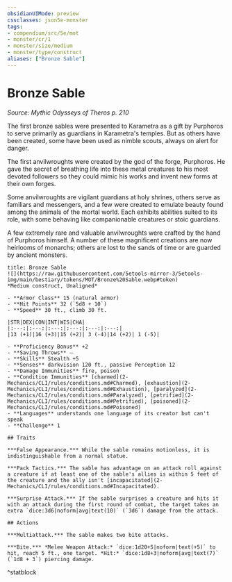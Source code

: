 ```yaml
---
obsidianUIMode: preview
cssclasses: json5e-monster
tags:
- compendium/src/5e/mot
- monster/cr/1
- monster/size/medium
- monster/type/construct
aliases: ["Bronze Sable"]
---
```

# Bronze Sable
*Source: Mythic Odysseys of Theros p. 210*  

The first bronze sables were presented to Karametra as a gift by Purphoros to serve primarily as guardians in Karametra's temples. But as others have been created, some have been used as nimble scouts, always on alert for danger.

The first anvilwroughts were created by the god of the forge, Purphoros. He gave the secret of breathing life into these metal creatures to his most devoted followers so they could mimic his works and invent new forms at their own forges.

Some anvilwroughts are vigilant guardians at holy shrines, others serve as familiars and messengers, and a few were created to emulate beauty found among the animals of the mortal world. Each exhibits abilities suited to its role, with some behaving like companionable creatures or stoic guardians.

A few extremely rare and valuable anvilwroughts were crafted by the hand of Purphoros himself. A number of these magnificent creations are now heirlooms of monarchs; others are lost to the sands of time or are guarded by ancient monsters.

```ad-statblock
title: Bronze Sable
![](https://raw.githubusercontent.com/5etools-mirror-3/5etools-img/main/bestiary/tokens/MOT/Bronze%20Sable.webp#token)
*Medium construct, Unaligned*

- **Armor Class** 15 (natural armor)
- **Hit Points** 32 (`5d8 + 10`)
- **Speed** 30 ft., climb 30 ft.

|STR|DEX|CON|INT|WIS|CHA|
|:---:|:---:|:---:|:---:|:---:|:---:|
|13 (+1)|16 (+3)|15 (+2)| 3 (-4)|14 (+2)| 1 (-5)|

- **Proficiency Bonus** +2
- **Saving Throws** ⏤
- **Skills** Stealth +5
- **Senses** darkvision 120 ft., passive Perception 12
- **Damage Immunities** fire, poison
- **Condition Immunities** [charmed](2-Mechanics/CLI/rules/conditions.md#Charmed), [exhaustion](2-Mechanics/CLI/rules/conditions.md#Exhaustion), [paralyzed](2-Mechanics/CLI/rules/conditions.md#Paralyzed), [petrified](2-Mechanics/CLI/rules/conditions.md#Petrified), [poisoned](2-Mechanics/CLI/rules/conditions.md#Poisoned)
- **Languages** understands one language of its creator but can't speak
- **Challenge** 1

## Traits

***False Appearance.*** While the sable remains motionless, it is indistinguishable from a normal statue.

***Pack Tactics.*** The sable has advantage on an attack roll against a creature if at least one of the sable's allies is within 5 feet of the creature and the ally isn't [incapacitated](2-Mechanics/CLI/rules/conditions.md#Incapacitated).

***Surprise Attack.*** If the sable surprises a creature and hits it with an attack during the first round of combat, the target takes an extra `dice:3d6|noform|avg|text(10)` (`3d6`) damage from the attack.

## Actions

***Multiattack.*** The sable makes two bite attacks.

***Bite.*** *Melee Weapon Attack:* `dice:1d20+5|noform|text(+5)` to hit, reach 5 ft., one target. *Hit:* `dice:1d8+3|noform|avg|text(7)` (`1d8 + 3`) piercing damage.
```
^statblock